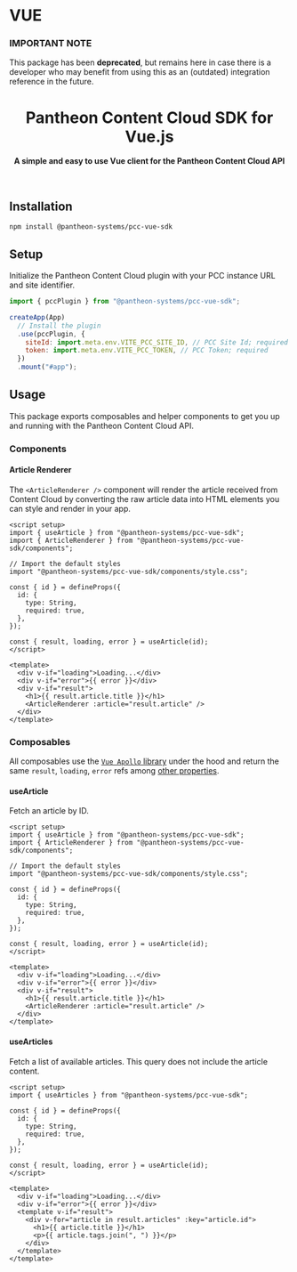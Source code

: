 # VUE

### IMPORTANT NOTE

This package has been **deprecated**, but remains here in case there is a developer who may benefit from using this as an (outdated) integration reference in the future.

<div align="center">
	<h1>Pantheon Content Cloud SDK for Vue.js</h1>
	<p>
		<b>A simple and easy to use Vue client for the Pantheon Content Cloud API</b>
	</p>
	<br>
</div>

## Installation

```console
npm install @pantheon-systems/pcc-vue-sdk
```

## Setup

Initialize the Pantheon Content Cloud plugin with your PCC instance URL and site
identifier.

```javascript
import { pccPlugin } from "@pantheon-systems/pcc-vue-sdk";

createApp(App)
  // Install the plugin
  .use(pccPlugin, {
    siteId: import.meta.env.VITE_PCC_SITE_ID, // PCC Site Id; required
    token: import.meta.env.VITE_PCC_TOKEN, // PCC Token; required
  })
  .mount("#app");
```

## Usage

This package exports composables and helper components to get you up and running
with the Pantheon Content Cloud API.

### Components

#### Article Renderer

The `<ArticleRenderer />` component will render the article received from
Content Cloud by converting the raw article data into HTML elements you can
style and render in your app.

```vue
<script setup>
import { useArticle } from "@pantheon-systems/pcc-vue-sdk";
import { ArticleRenderer } from "@pantheon-systems/pcc-vue-sdk/components";

// Import the default styles
import "@pantheon-systems/pcc-vue-sdk/components/style.css";

const { id } = defineProps({
  id: {
    type: String,
    required: true,
  },
});

const { result, loading, error } = useArticle(id);
</script>

<template>
  <div v-if="loading">Loading...</div>
  <div v-if="error">{{ error }}</div>
  <div v-if="result">
    <h1>{{ result.article.title }}</h1>
    <ArticleRenderer :article="result.article" />
  </div>
</template>
```

### Composables

All composables use the [`Vue Apollo` library](https://v4.apollo.vuejs.org/)
under the hood and return the same `result`, `loading`, `error` refs among
[other properties](https://v4.apollo.vuejs.org/api/use-query.html#return).

#### useArticle

Fetch an article by ID.

```vue
<script setup>
import { useArticle } from "@pantheon-systems/pcc-vue-sdk";
import { ArticleRenderer } from "@pantheon-systems/pcc-vue-sdk/components";

// Import the default styles
import "@pantheon-systems/pcc-vue-sdk/components/style.css";

const { id } = defineProps({
  id: {
    type: String,
    required: true,
  },
});

const { result, loading, error } = useArticle(id);
</script>

<template>
  <div v-if="loading">Loading...</div>
  <div v-if="error">{{ error }}</div>
  <div v-if="result">
    <h1>{{ result.article.title }}</h1>
    <ArticleRenderer :article="result.article" />
  </div>
</template>
```

#### useArticles

Fetch a list of available articles. This query does not include the article
content.

```vue
<script setup>
import { useArticles } from "@pantheon-systems/pcc-vue-sdk";

const { id } = defineProps({
  id: {
    type: String,
    required: true,
  },
});

const { result, loading, error } = useArticle(id);
</script>

<template>
  <div v-if="loading">Loading...</div>
  <div v-if="error">{{ error }}</div>
  <template v-if="result">
    <div v-for="article in result.articles" :key="article.id">
      <h1>{{ article.title }}</h1>
      <p>{{ article.tags.join(", ") }}</p>
    </div>
  </template>
</template>
```

